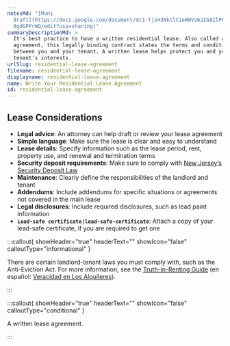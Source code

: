 ```yaml
---
notesMd: "[Muni
  draft](https://docs.google.com/document/d/1-TjsH3NktlCioWWVz6JIG8IlPOGqYi5DCS\
  0gdGPPrWQ/edit?usp=sharing)"
summaryDescriptionMd: >
  It's best practice to have a written residential lease. Also called a lease
  agreement, this legally binding contract states the terms and conditions
  between you and your tenant. A written lease helps protect you and your
  tenant's interests.
urlSlug: residential-lease-agreement
filename: residential-lease-agreement
displayname: residential-lease-agreement
name: Write Your Residential Lease Agreement
id: residential-lease-agreement
---
```

## Lease Considerations

* **Legal advice**: An attorney can help draft or review your lease agreement
* **Simple language**: Make sure the lease is clear and easy to understand
* **Lease details**: Specify information such as the lease period, rent, property use, and renewal and termination terms
* **Security deposit requirements**: Make sure to comply with [New Jersey’s Security Deposit Law](https://www.nj.gov/dca/divisions/codes/publications/pdf_lti/secty_deposit_bulletin.pdf)
* **Maintenance**: Clearly define the responsibilities of the landlord and tenant
* **Addendums**: Include addendums for specific situations or agreements not covered in the main lease
* **Legal disclosures**: Include required disclosures, such as lead paint information 
* **`Lead-safe certificate|lead-safe-certificate`**: Attach a copy of your lead-safe certificate, if you are required to get one


:::callout{ showHeader="true" headerText="" showIcon="false" calloutType="informational" }

There are certain landlord-tenant laws you must comply with, such as the Anti-Eviction Act. For more information, see the [Truth-in-Renting Guide](https://www.nj.gov/dca/codes/publications/pdf_lti/t_i_r.pdf) (en español: [Veracidad en Los Alquileres](https://www.nj.gov/dca/divisions/codes/publications/pdf_lti/t_i_r_spanish.pdf)).

:::

:::callout{ showHeader="true" headerText="" showIcon="false" calloutType="conditional" }

A written lease agreement.

:::